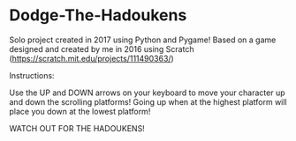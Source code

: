 # Dodge-The-Hadoukens
Solo project created in 2017 using Python and Pygame! Based on a game designed and created by me in 2016 using Scratch (https://scratch.mit.edu/projects/111490363/)


Instructions:

Use the UP and DOWN arrows on your keyboard to move your character up and down the scrolling platforms!
Going up when at the highest platform will place you down at the lowest platform!

WATCH OUT FOR THE HADOUKENS!
